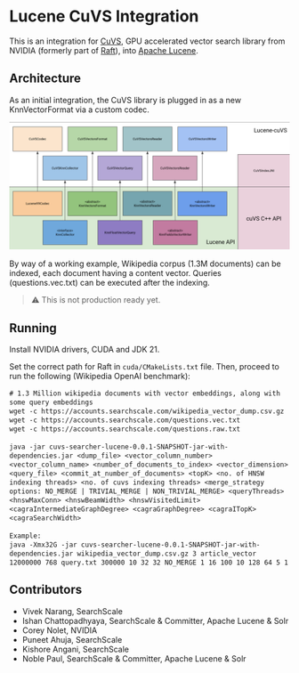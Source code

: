 # Lucene CuVS Integration

This is an integration for [CuVS](https://github.com/rapidsai/cuvs), GPU accelerated vector search library from NVIDIA (formerly part of [Raft](https://github.com/rapidsai/raft)), into [Apache Lucene](https://github.com/apache/lucene).

## Architecture

As an initial integration, the CuVS library is plugged in as a new KnnVectorFormat via a custom codec.

![Architecture](lucene-cuvs-architecture.png "Lucene CuVS Architecture")

By way of a working example, Wikipedia corpus (1.3M documents) can be indexed, each document having a content vector. Queries (questions.vec.txt) can be executed after the indexing.

> :warning: This is not production ready yet.

## Running

Install NVIDIA drivers, CUDA and JDK 21.

Set the correct path for Raft in `cuda/CMakeLists.txt` file. Then, proceed to run the following (Wikipedia OpenAI benchmark):

    # 1.3 Million wikipedia documents with vector embeddings, along with some query embeddings
    wget -c https://accounts.searchscale.com/wikipedia_vector_dump.csv.gz
    wget -c https://accounts.searchscale.com/questions.vec.txt
    wget -c https://accounts.searchscale.com/questions.raw.txt

    java -jar cuvs-searcher-lucene-0.0.1-SNAPSHOT-jar-with-dependencies.jar <dump_file> <vector_column_number> <vector_column_name> <number_of_documents_to_index> <vector_dimension> <query_file> <commit_at_number_of_documents> <topK> <no. of HNSW indexing threads> <no. of cuvs indexing threads> <merge_strategy options: NO_MERGE | TRIVIAL_MERGE | NON_TRIVIAL_MERGE> <queryThreads> <hnswMaxConn> <hnswBeamWidth> <hnswVisitedLimit> <cagraIntermediateGraphDegree> <cagraGraphDegree> <cagraITopK> <cagraSearchWidth>

    Example:
    java -Xmx32G -jar cuvs-searcher-lucene-0.0.1-SNAPSHOT-jar-with-dependencies.jar wikipedia_vector_dump.csv.gz 3 article_vector 12000000 768 query.txt 300000 10 32 32 NO_MERGE 1 16 100 10 128 64 5 1


## Contributors

* Vivek Narang, SearchScale
* Ishan Chattopadhyaya, SearchScale & Committer, Apache Lucene & Solr
* Corey Nolet, NVIDIA
* Puneet Ahuja, SearchScale
* Kishore Angani, SearchScale
* Noble Paul, SearchScale & Committer, Apache Lucene & Solr
